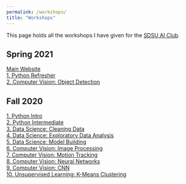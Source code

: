 ```yaml
---
permalink: /workshops/
title: "Workshops"
---
```

This page holds all the workshops I have given for the [SDSU AI Club](https://aiclub.sdsu.edu/).
## Spring 2021
[Main Website](https://hectorenevarez.github.io/AIClubWorkshopsSpring21/)<br>
[1. Python Refresher](https://hectorenevarez.github.io/AIClubWorkshopsSpring21/pythonrefresher/python)<br>
[2. Computer Vision: Object Detection](https://hectorenevarez.github.io/AIClubWorkshopsSpring21/workshop3/ObjectDetection)<br>

## Fall 2020
[1. Python Intro](https://hectorenevarez.github.io/AIClubWorkshopsFall20/#workshop-1)<br>
[2. Python Intermediate](https://hectorenevarez.github.io/AIClubWorkshopsFall20/#workshop-2)<br>
[3. Data Science: Cleaning Data](https://hectorenevarez.github.io/AIClubWorkshopsFall20/#workshop-3-data-science-1)<br>
[4. Data Science: Exploratory Data Analysis](https://hectorenevarez.github.io/AIClubWorkshopsFall20/#workshop-4-data-science-2)<br>
[5. Data Science: Model Building](https://hectorenevarez.github.io/AIClubWorkshopsFall20/#workshop-5-data-science-3)<br>
[6. Computer Vision: Image Processing](https://hectorenevarez.github.io/AIClubWorkshopsFall20/#workshop-6-computer-vision-1)<br>
[7. Computer Vision: Motion Tracking](https://hectorenevarez.github.io/AIClubWorkshopsFall20/#workshop-7-computer-vision-2)<br>
[8. Computer Vision: Neural Networks](https://hectorenevarez.github.io/AIClubWorkshopsFall20/#workshop-8-computer-vision-3)<br>
[9. Computer Vision: CNN](https://hectorenevarez.github.io/AIClubWorkshopsFall20/#workshop-10-convolutional-neural-network)<br>
[10. Unsupervised Learning: K-Means Clustering](https://hectorenevarez.github.io/AIClubWorkshopsFall20/#workshop-9-K-means-clustering)<br>
